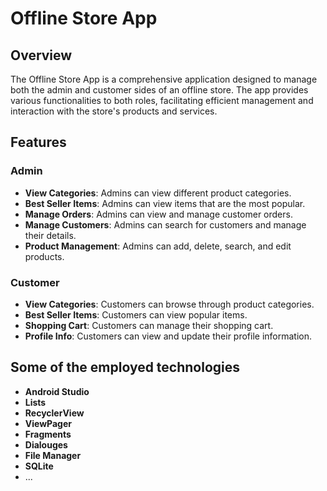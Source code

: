 # Offline Store App

## Overview

The Offline Store App is a comprehensive application designed to manage both the admin and customer sides of an offline store. The app provides various functionalities to both roles, facilitating efficient management and interaction with the store's products and services.

## Features

### Admin

- **View Categories**: Admins can view different product categories.
- **Best Seller Items**: Admins can view items that are the most popular.
- **Manage Orders**: Admins can view and manage customer orders.
- **Manage Customers**: Admins can search for customers and manage their details.
- **Product Management**: Admins can add, delete, search, and edit products.

### Customer

- **View Categories**: Customers can browse through product categories.
- **Best Seller Items**: Customers can view popular items.
- **Shopping Cart**: Customers can manage their shopping cart.
- **Profile Info**: Customers can view and update their profile information.

## Some of the employed technologies

- **Android Studio**
- **Lists**
- **RecyclerView**
- **ViewPager**
- **Fragments**
- **Dialouges**
- **File Manager**
- **SQLite**
- ...

